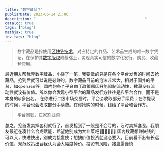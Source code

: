 ```yaml
---
title: "数字藏品？"
publishDate: 2022-06-14 21:06
description: "                                                  " 
catalog: true
tags: ["blog"]
mathjax: true
inv-tags: "blog"
---
```


>数字藏品是指使用[区块链技术](https://baike.baidu.com/item/%E5%8C%BA%E5%9D%97%E9%93%BE%E6%8A%80%E6%9C%AF/23686191)，对应特定的作品、艺术品生成的唯一数字凭证，在保护其[数字版权](https://baike.baidu.com/item/%E6%95%B0%E5%AD%97%E7%89%88%E6%9D%83/3798171)的基础上，实现真实可信的数字化发行、购买、收藏和使用。

最近朋友帮我弄数字藏品，小赚了一笔，我要做的只是在各个平台发售的时间去抢藏品，抢到后就可以说是必赚的。数字藏品目前的泡沫非常大，相对于国外的平台，如opensea等，国内的各个平台由于政策原因只能限制流动性，数藏没有流动性就没有价值。所以你会发现小型平台的藏品发行方往往是和平台合作，而不是本身的ip多出名。
在你进行二级市场交易时，平台会收取部分手续费；在你提现的时候，平台也会收取部分手续费。在你抢购的时候，钱给了平台和合作方。

> 平台圈钱，庄家割韭菜

总之，抢首发卖掉套利就行了，首发抢到了一般是不会亏的，及时卖掉套现。我朋友最近在凑什么合成赋能，希望他别成为大韭菜吧🙏🏻🙏🏻🙏🏻
国内数藏想赚快钱的可以入，快进快出，别成为接盘侠；想搞价值投资就没必要入，目前看不出有长远价值，规范政策出台我认为会大幅度掉价。投资有风险，接盘需谨慎.